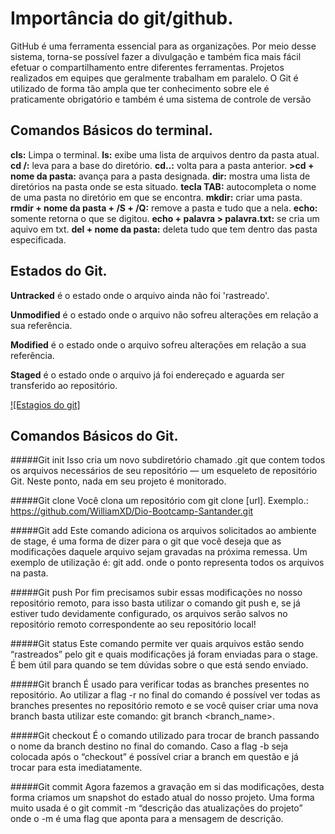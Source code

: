 # Importância do git/github.

GitHub é uma ferramenta essencial para as organizações. Por meio desse sistema, torna-se possível fazer a divulgação e 
também fica mais fácil efetuar o compartilhamento entre diferentes ferramentas.
Projetos realizados em equipes que geralmente trabalham em paralelo.
O Git é utilizado de forma tão ampla que ter conhecimento sobre ele é praticamente obrigatório e também é uma sistema de controle de versão


## Comandos Básicos do terminal.

**cls:** Limpa o terminal.
**ls:** exibe uma lista de arquivos dentro da pasta atual.
**cd /:** leva para a base do diretório.
**cd..:** volta para a pasta anterior.
**>cd + nome da pasta:** avança para a pasta designada.
**dir:** mostra uma lista de diretórios na pasta onde se esta situado.
**tecla TAB:** autocompleta o nome de uma pasta no diretório em que se encontra.
**mkdir:** criar uma pasta.
**rmdir + nome da pasta + /S + /Q:** remove a pasta e tudo que a nela.
**echo:** somente retorna o que se digitou.
**echo + palavra > palavra.txt:** se cria um aquivo em txt.
**del + nome da pasta:** deleta tudo que tem dentro das pasta especificada.

## Estados do Git.

**Untracked** é o estado onde o arquivo ainda não foi 'rastreado'.

**Unmodified** é o estado onde o arquivo não sofreu alterações em relação a sua referência.

**Modified** é o estado onde o arquivo sofreu alterações em relação a sua referência.

**Staged** é o estado onde o arquivo já foi endereçado e aguarda ser transferido ao repositório.

[![Estagios do git]](https://i.stack.imgur.com/QaeAZ.png)

## Comandos Básicos do Git.

#####Git init
Isso cria um novo subdiretório chamado .git que contem todos os arquivos necessários de seu repositório — um esqueleto de repositório Git.
Neste ponto, nada em seu projeto é monitorado.

#####Git clone
Você clona um repositório com git clone [url].
Exemplo.: https://github.com/WilliamXD/Dio-Bootcamp-Santander.git

#####Git add
Este comando adiciona os arquivos solicitados ao ambiente de stage, é uma forma de dizer para o git que você deseja que as modificações
daquele arquivo sejam gravadas na próxima remessa. Um exemplo de utilização é: git add. onde o ponto representa todos os arquivos na pasta.

#####Git push
Por fim precisamos subir essas modificações no nosso repositório remoto, para isso basta utilizar o comando git push e, se já estiver tudo
devidamente configurado, os arquivos serão salvos no repositório remoto correspondente ao seu repositório local!

#####Git status
Este comando permite ver quais arquivos estão sendo “rastreados” pelo git e quais modificações já foram enviadas para o stage. É bem útil
para quando se tem dúvidas sobre o que está sendo enviado.

#####Git branch
É usado para verificar todas as branches presentes no repositório. Ao utilizar a flag -r no final do comando é possível ver todas as branches
presentes no repositório remoto e se você quiser criar uma nova branch basta utilizar este comando: git branch <branch_name>.

#####Git checkout
É o comando utilizado para trocar de branch passando o nome da branch destino no final do comando. Caso a flag -b seja colocada após o
“checkout” é possível criar a branch em questão e já trocar para esta imediatamente.

#####Git commit
Agora fazemos a gravação em si das modificações, desta forma criamos um snapshot do estado atual do nosso projeto. Uma forma muito usada é
o git commit -m “descrição das atualizações do projeto” onde o -m é uma flag que aponta para a mensagem de descrição.

